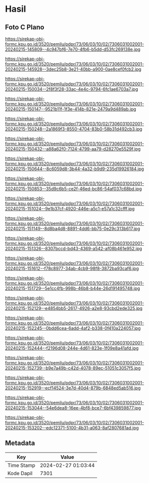 # Hasil

## Foto C Plano

https://sirekap-obj-formc.kpu.go.id/3520/pemilu/pdpr/73/06/03/10/02/7306031002001-20240215-145809--4c947bf6-7e70-4fb6-b5dd-d53fc269138e.jpg

https://sirekap-obj-formc.kpu.go.id/3520/pemilu/pdpr/73/06/03/10/02/7306031002001-20240215-145928--3dec25b8-3e21-40bb-a900-0ae8cef0fcb2.jpg

https://sirekap-obj-formc.kpu.go.id/3520/pemilu/pdpr/73/06/03/10/02/7306031002001-20240215-150034--2f8f3f28-33ac-4e4c-9794-6fc1ae6703a7.jpg

https://sirekap-obj-formc.kpu.go.id/3520/pemilu/pdpr/73/06/03/10/02/7306031002001-20240215-150147--9521b11f-1f3e-414b-821e-2479a9d489ab.jpg

https://sirekap-obj-formc.kpu.go.id/3520/pemilu/pdpr/73/06/03/10/02/7306031002001-20240215-150248--2a1869f3-8550-4704-83b0-58b31d492cb3.jpg

https://sirekap-obj-formc.kpu.go.id/3520/pemilu/pdpr/73/06/03/10/02/7306031002001-20240215-150432--a88a62f0-7124-4799-aa79-d28270e5529f.jpg

https://sirekap-obj-formc.kpu.go.id/3520/pemilu/pdpr/73/06/03/10/02/7306031002001-20240215-150644--8c6059d8-3b44-4a32-b9d9-235d19926184.jpg

https://sirekap-obj-formc.kpu.go.id/3520/pemilu/pdpr/73/06/03/10/02/7306031002001-20240215-150853--35d9c6b5-ce2f-46ed-bc86-54af037c68bd.jpg

https://sirekap-obj-formc.kpu.go.id/3520/pemilu/pdpr/73/06/03/10/02/7306031002001-20240215-151024--9e1b37cf-4920-446e-a5c1-e57a1c32cfff.jpg

https://sirekap-obj-formc.kpu.go.id/3520/pemilu/pdpr/73/06/03/10/02/7306031002001-20240215-151149--8d8ba4d8-8891-4dd6-bb75-0e29c313b617.jpg

https://sirekap-obj-formc.kpu.go.id/3520/pemilu/pdpr/73/06/03/10/02/7306031002001-20240215-151326--8307bccd-bd43-4369-a542-af08b461e952.jpg

https://sirekap-obj-formc.kpu.go.id/3520/pemilu/pdpr/73/06/03/10/02/7306031002001-20240215-151612--f78c8977-34ab-4cb9-98f8-3872ba93caf6.jpg

https://sirekap-obj-formc.kpu.go.id/3520/pemilu/pdpr/73/06/03/10/02/7306031002001-20240215-151729--5e1cc4fb-998b-46b8-b44e-26d191495748.jpg

https://sirekap-obj-formc.kpu.go.id/3520/pemilu/pdpr/73/06/03/10/02/7306031002001-20240215-152129--e4854bb5-2617-4926-a2e8-93cbd2ede325.jpg

https://sirekap-obj-formc.kpu.go.id/3520/pemilu/pdpr/73/06/03/10/02/7306031002001-20240215-152245--0bdd6cea-6add-4af2-b338-0f410a224057.jpg

https://sirekap-obj-formc.kpu.go.id/3520/pemilu/pdpr/73/06/03/10/02/7306031002001-20240215-152444--f2196d08-244e-4d61-823e-1f09e8a41afd.jpg

https://sirekap-obj-formc.kpu.go.id/3520/pemilu/pdpr/73/06/03/10/02/7306031002001-20240215-152739--b9e7a49b-c42d-4078-89ec-51051c3057f5.jpg

https://sirekap-obj-formc.kpu.go.id/3520/pemilu/pdpr/73/06/03/10/02/7306031002001-20240215-152919--ecf14524-3e7d-40d4-879b-6848ed5ab516.jpg

https://sirekap-obj-formc.kpu.go.id/3520/pemilu/pdpr/73/06/03/10/02/7306031002001-20240215-153044--54e6dea8-16ee-4bf8-bce7-6bf439859877.jpg

https://sirekap-obj-formc.kpu.go.id/3520/pemilu/pdpr/73/06/03/10/02/7306031002001-20240215-153202--edc12371-5100-4b31-a063-8af2807681ad.jpg


## Metadata

| Key        | Value               |
| ---------- | ------------------- |
| Time Stamp | 2024-02-27 01:03:44 |
| Kode Dapil | 7301                |



